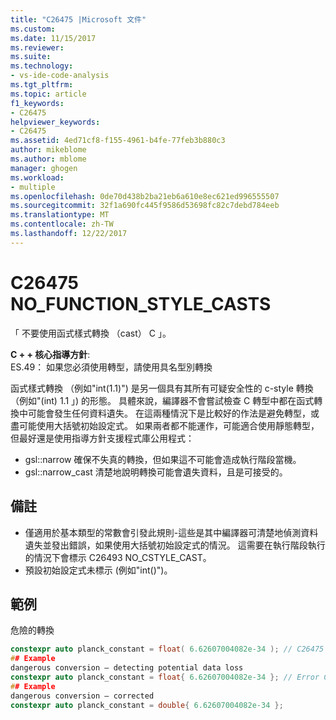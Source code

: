 ```yaml
---
title: "C26475 |Microsoft 文件"
ms.custom: 
ms.date: 11/15/2017
ms.reviewer: 
ms.suite: 
ms.technology:
- vs-ide-code-analysis
ms.tgt_pltfrm: 
ms.topic: article
f1_keywords:
- C26475
helpviewer_keywords:
- C26475
ms.assetid: 4ed71cf8-f155-4961-b4fe-77feb3b880c3
author: mikeblome
ms.author: mblome
manager: ghogen
ms.workload:
- multiple
ms.openlocfilehash: 0de70d438b2ba21eb6a610e8ec621ed996555507
ms.sourcegitcommit: 32f1a690fc445f9586d53698fc82c7debd784eeb
ms.translationtype: MT
ms.contentlocale: zh-TW
ms.lasthandoff: 12/22/2017
---
```

# <a name="c26475-nofunctionstylecasts"></a>C26475 NO_FUNCTION_STYLE_CASTS
「 不要使用函式樣式轉換 （cast） C 」。

**C + + 核心指導方針**:   
ES.49： 如果您必須使用轉型，請使用具名型別轉換

函式樣式轉換 （例如"int(1.1)") 是另一個具有其所有可疑安全性的 c-style 轉換 （例如"(int) 1.1 」) 的形態。 具體來說，編譯器不會嘗試檢查 C 轉型中都在函式轉換中可能會發生任何資料遺失。 在這兩種情況下是比較好的作法是避免轉型，或盡可能使用大括號初始設定式。 如果兩者都不能運作，可能適合使用靜態轉型，但最好還是使用指導方針支援程式庫公用程式：
-   gsl::narrow 確保不失真的轉換，但如果這不可能會造成執行階段當機。
-   gsl::narrow_cast 清楚地說明轉換可能會遺失資料，且是可接受的。

## <a name="remarks"></a>備註    
 -  僅適用於基本類型的常數會引發此規則-這些是其中編譯器可清楚地偵測資料遺失並發出錯誤，如果使用大括號初始設定式的情況。 這需要在執行階段執行的情況下會標示 C26493 NO_CSTYLE_CAST。
-  預設初始設定式未標示 (例如"int()")。
## <a name="example"></a>範例 
危險的轉換

```cpp
constexpr auto planck_constant = float( 6.62607004082e-34 ); // C26475
## Example 
dangerous conversion – detecting potential data loss
constexpr auto planck_constant = float{ 6.62607004082e-34 }; // Error C2397
## Example 
dangerous conversion – corrected
constexpr auto planck_constant = double{ 6.62607004082e-34 };
```

